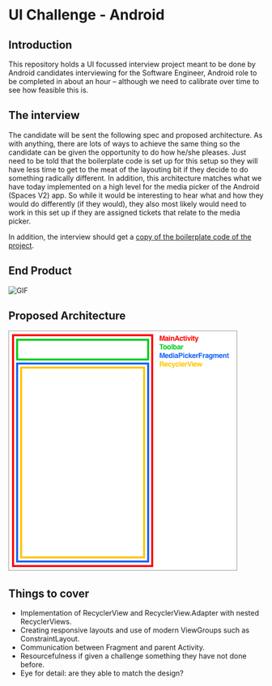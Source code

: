 # UI Challenge - Android

## Introduction
This repository holds a UI focussed interview project meant to be done by Android candidates interviewing for the Software Engineer, Android role to be completed in about an hour – although we need to calibrate over time to see how feasible this is.

## The interview
The candidate will be sent the following spec and proposed architecture. As with anything, there are lots of ways to achieve the same thing so the candidate can be given the opportunity to do how he/she pleases. Just need to be told that the boilerplate code is set up for this setup so they will have less time to get to the meat of the layouting bit if they decide to do something radically different. In addition, this architecture matches what we have today implemented on a high level for the media picker of the Android (Spaces V2) app. So while it would be interesting to hear what and how they would do differently (if they would), they also most likely would need to work in this set up if they are assigned tickets that relate to the media picker.

In addition, the interview should get a [copy of the boilerplate code of the project](https://github.com/airtimemedia/uichallenge-android/tree/master/UIChallenge-Boilerplate).

## End Product
![GIF](assets/UIChallengeGIF.gif)

## Proposed Architecture
![Architecture](assets/Architecture.png)

## Things to cover
* Implementation of RecyclerView and RecyclerView.Adapter with nested RecyclerViews.
* Creating responsive layouts and use of modern ViewGroups such as ConstraintLayout.
* Communication between Fragment and parent Activity.
* Resourcefulness if given a challenge something they have not done before.
* Eye for detail: are they able to match the design?
